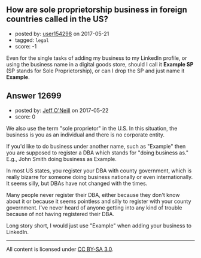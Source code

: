 ## How are sole proprietorship business in foreign countries called in the US?

- posted by: [user154298](https://stackexchange.com/users/10842810/user154298) on 2017-05-21
- tagged: `legal`
- score: -1

Even for the single tasks of adding my business to my LinkedIn profile, or using the business name in a digital goods store, should I call it **Example SP** (SP stands for Sole Proprietorship), or can I drop the SP and just name it **Example**.


## Answer 12699

- posted by: [Jeff O'Neill](https://stackexchange.com/users/46273/jeff-o-neill) on 2017-05-22
- score: 0

We also use the term "sole proprietor" in the U.S.  In this situation, the business is you as an individual and there is no corporate entity.

If you'd like to do business under another name, such as "Example" then you are supposed to register a DBA which stands for "doing business as."  E.g., John Smith doing business as Example.

In most US states, you register your DBA with county government, which is really bizarre for someone doing business nationally or even internationally.  It seems silly, but DBAs have not changed with the times.

Many people never register their DBA, either because they don't know about it or because it seems pointless and silly to register with your county government.  I've never heard of anyone getting into any kind of trouble because of not having registered their DBA.

Long story short, I would just use "Example" when adding your business to LinkedIn.



---

All content is licensed under [CC BY-SA 3.0](https://creativecommons.org/licenses/by-sa/3.0/).
